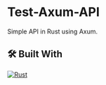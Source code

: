 # Test-Axum-API

Simple API in Rust using Axum.

## 🛠 Built With

[![Rust](https://img.shields.io/badge/rust-firebrick?style=for-the-badge&logo=rust&logoColor=white)](https://www.rust-lang.org/)
